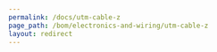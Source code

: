 ```yaml
---
permalink: /docs/utm-cable-z
page_path: /bom/electronics-and-wiring/utm-cable-z
layout: redirect
---
```



